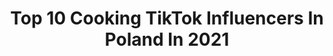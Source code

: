 ---
title: Top 10 Cooking TikTok Influencers In Poland In 2021
description: >-
  Find top cooking TikTok influencers in Poland in 2021. Most popular hashtags: #cooking #dlaciebie #dc #polska.
platform: TikTok
hits: 27
text_top: Analyze the best TikTok accounts on inBeat.
text_bottom: Our database has 27 TikTok influencers like this in Poland for you to collaborate.
profiles:
  - username: "kvjkvmjvl"
    fullname: >-
      kajakamilajulka
    bio: >-
      KOCHAM MOICH FANÓW JESTEŚCIE SUPER 😍😍❤️💜💜💜❤️😍😍😍😍
    location: "Poland"
    followers: 12900
    engagement: 1153
    commentsToLikes: 0.043550
    id: ckachgbn6z9b50i788vnym45b
    verified: false
    hashtags: "#dc, #cooking, #polska, #foryoupage"
  - username: "freezinka"
    fullname: >-
      freezinka
    bio: >-
      Zina (Wasza Zi) Śmieszki, ciekawostki i trochę depreski Spełniam swoje marzenie
    location: "Poland"
    followers: 59600
    engagement: 1121
    commentsToLikes: 0.015303
    id: ckb0wn236ltlo0j23ufxk0whv
    verified: false
    hashtags: "#przepis, #ciekawostka, #smaczne, #polska"
  - username: "lenagryszko"
    fullname: >-
      lenagryszko
    bio: >-
      Life is too short to eat untasty food! All recipes on my IG ❤️
    location: "Poland"
    followers: 170500
    engagement: 1349
    commentsToLikes: 0.007441
    id: ck95vzwkn028m0j78s4pw9o56
    verified: true
    hashtags: "#vlog, #whatieatinaday, #przepis, #perfectmeal"
  - username: "boczkowska__"
    fullname: >-
      Zosia Boczkowska
    bio: >-
      Zosia18 🥧🍝 ✉️ zosia.boczkowska2@gmail.com 📍Poland
    location: "Poland"
    followers: 203400
    engagement: 1482
    commentsToLikes: 0.003245
    id: ck9n868398aut0j78qzbh85kk
    verified: false
    hashtags: "#foryoupage, #dessert, #chocolate, #dc"
  - username: "jarek_lorek"
    fullname: >-
      Jarek Lorek
    bio: >-
      📷Instagram: jarek.lorek 🎥Youtube: Jarek Lorek 🍕Blog: pełniasmaku.pl
    location: "Poland"
    followers: 38300
    engagement: 557
    commentsToLikes: 0.023280
    id: cka0ruvqeijky0i78ebo65epa
    verified: false
    hashtags: "#trend, #cooking, #foryou, #duet"
  - username: "wowmaciej"
    fullname: >-
      Maciej Łagan
    bio: >-
      🌚
    location: "Poland"
    followers: 19800
    engagement: 1187
    commentsToLikes: 0.006789
    id: ck85cry0x3fs20j787orkevbv
    verified: false
    hashtags: "#poland, #lato, #konie, #natura"
  - username: "kubachuba"
    fullname: >-
      Kubachuba
    bio: >-
      Food, drink and fun 😄
    location: "Poland"
    followers: 5464
    engagement: 401
    commentsToLikes: 0.014150
    id: ckbl31c5g07op0j23rf0isef0
    verified: false
    hashtags: "#dlaciebie, #foryourpage, #poland, #tiktokcreator"
  - username: "kreujeswojezycie"
    fullname: >-
      kreujeswojezycie
    bio: >-
      🍩 27 yo 🍩 Czasem śmiesznie, czasem poważnie ✨🕯
    location: "Poland"
    followers: 3177
    engagement: 868
    commentsToLikes: 0.060935
    id: ckcdznuknhbbb0j23hjg3vkkr
    verified: false
    hashtags: "#dlaciebie, #cakerecipe, #cakeoftiktok, #przepis"
  - username: "beautifulmeh_24"
    fullname: >-
      💖Szmidt_Family💖
    bio: >-
      Settled in 🇵🇱 Spread ❤️ not hate😊 IG: pearljoyszmidt
    location: "Poland"
    followers: 83800
    engagement: 309
    commentsToLikes: 0.082655
    id: ckac417yuc7s20i78g0h420sg
    verified: false
    hashtags: "#poland, #szmidtfamily, #fyp, #dzia"
  - username: "atagab"
    fullname: >-
      Agata Bida
    bio: >-
      Pls follow me on instagram 🥺 Insta: instaataga📷 Contact: agatabida1@gmail.com
    location: "Poland"
    followers: 102000
    engagement: 1145
    commentsToLikes: 0.037815
    id: ckbwgvkc82lz50j23kng6m4le
    verified: false
    hashtags: "#dlaciebie, #foryou, #diy, #fyp"
---